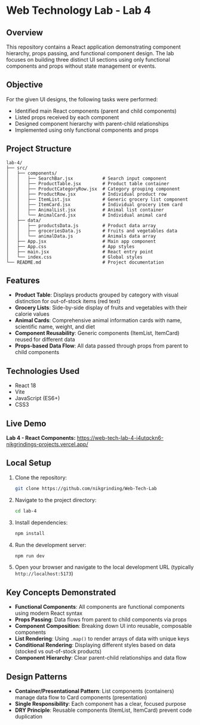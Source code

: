 # Web Technology Lab - Lab 4

## Overview

This repository contains a React application demonstrating component hierarchy, props passing, and functional component design. The lab focuses on building three distinct UI sections using only functional components and props without state management or events.

## Objective

For the given UI designs, the following tasks were performed:

-   Identified main React components (parent and child components)
-   Listed props received by each component
-   Designed component hierarchy with parent-child relationships
-   Implemented using only functional components and props

## Project Structure

```
lab-4/
├── src/
│   ├── components/
│   │   ├── SearchBar.jsx           # Search input component
│   │   ├── ProductTable.jsx        # Product table container
│   │   ├── ProductCategoryRow.jsx  # Category grouping component
│   │   ├── ProductRow.jsx          # Individual product row
│   │   ├── ItemList.jsx            # Generic grocery list component
│   │   ├── ItemCard.jsx            # Individual grocery item card
│   │   ├── AnimalList.jsx          # Animal list container
│   │   └── AnimalCard.jsx          # Individual animal card
│   ├── data/
│   │   ├── productsData.js         # Product data array
│   │   ├── groceriesData.js        # Fruits and vegetables data
│   │   └── animalData.js           # Animals data array
│   ├── App.jsx                     # Main app component
│   ├── App.css                     # App styles
│   ├── main.jsx                    # React entry point
│   └── index.css                   # Global styles
└── README.md                       # Project documentation
```

## Features

-   **Product Table**: Displays products grouped by category with visual distinction for out-of-stock items (red text)
-   **Grocery Lists**: Side-by-side display of fruits and vegetables with their calorie values
-   **Animal Cards**: Comprehensive animal information cards with name, scientific name, weight, and diet
-   **Component Reusability**: Generic components (ItemList, ItemCard) reused for different data
-   **Props-based Data Flow**: All data passed through props from parent to child components

## Technologies Used

-   React 18
-   Vite
-   JavaScript (ES6+)
-   CSS3

## Live Demo

**Lab 4 - React Components:** https://web-tech-lab-4-i4utqckn6-nikgrindings-projects.vercel.app/

## Local Setup

1. Clone the repository:
    ```bash
    git clone https://github.com/nikgrinding/Web-Tech-Lab
    ```
2. Navigate to the project directory:
    ```bash
    cd lab-4
    ```
3. Install dependencies:
    ```bash
    npm install
    ```
4. Run the development server:
    ```bash
    npm run dev
    ```
5. Open your browser and navigate to the local development URL (typically `http://localhost:5173`)

## Key Concepts Demonstrated

-   **Functional Components**: All components are functional components using modern React syntax
-   **Props Passing**: Data flows from parent to child components via props
-   **Component Composition**: Breaking down UI into reusable, composable components
-   **List Rendering**: Using `.map()` to render arrays of data with unique keys
-   **Conditional Rendering**: Displaying different styles based on data (stocked vs out-of-stock products)
-   **Component Hierarchy**: Clear parent-child relationships and data flow

## Design Patterns

-   **Container/Presentational Pattern**: List components (containers) manage data flow to Card components (presentation)
-   **Single Responsibility**: Each component has a clear, focused purpose
-   **DRY Principle**: Reusable components (ItemList, ItemCard) prevent code duplication
